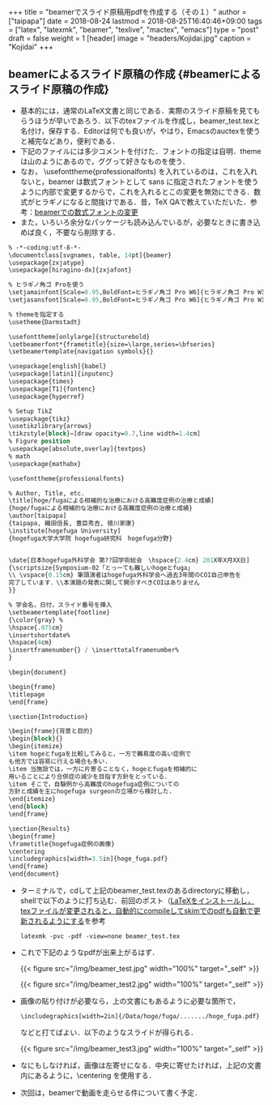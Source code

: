 +++
title = "beamerでスライド原稿用pdfを作成する（その１）"
author = ["taipapa"]
date = 2018-08-24
lastmod = 2018-08-25T16:40:46+09:00
tags = ["latex", "latexmk", "beamer", "texlive", "mactex", "emacs"]
type = "post"
draft = false
weight = 1
[header]
  image = "headers/Kojidai.jpg"
  caption = "Kojidai"
+++

## beamerによるスライド原稿の作成 {#beamerによるスライド原稿の作成}

-   基本的には，通常のLaTeX文書と同じである．実際のスライド原稿を見てもらうほうが早いであろう．以下のtexファイルを作成し，beamer\_test.texと名付け，保存する．Editorは何でも良いが，やはり，Emacsのauctexを使うと補完などあり，便利である．
-   下記のファイルには多少コメントを付けた．フォントの指定は自明．themeは山のようにあるので，ググって好きなものを使う．
-   なお， \usefonttheme{professionalfonts} を入れているのは，これを入れないと，beamer は数式フォントとして sans に指定されたフォントを使うように内部で変更するからで，これを入れるとこの変更を無効にできる．数式がヒラギノになると間抜けである．昔，TeX QAで教えていただいた．参考：[beamerでの数式フォントの変更](https://oku.edu.mie-u.ac.jp/tex/mod/forum/discuss.php?d=729)
-   また，いろいろ余分なパッケージも読み込んでいるが，必要なときに書き込めば良く，不要なら削除する．

```lisp
% -*-coding:utf-8-*-
\documentclass[svgnames, table, 14pt]{beamer}
\usepackage{zxjatype}
\usepackage[hiragino-dx]{zxjafont}

% ヒラギノ角ゴ Proを使う
\setjamainfont[Scale=0.95,BoldFont=ヒラギノ角ゴ Pro W6]{ヒラギノ角ゴ Pro W3}
\setjasansfont[Scale=0.95,BoldFont=ヒラギノ角ゴ Pro W6]{ヒラギノ角ゴ Pro W3}

% themeを指定する
\usetheme{Darmstadt}

\usefonttheme[onlylarge]{structurebold}
\setbeamerfont*{frametitle}{size=\large,series=\bfseries}
\setbeamertemplate{navigation symbols}{}

\usepackage[english]{babel}
\usepackage[latin1]{inputenc}
\usepackage{times}
\usepackage[T1]{fontenc}
\usepackage{hyperref}

% Setup TikZ
\usepackage{tikz}
\usetikzlibrary{arrows}
\tikzstyle{block}=[draw opacity=0.7,line width=1.4cm]
% Figure position
\usepackage[absolute,overlay]{textpos}
% math
\usepackage{mathabx}

\usefonttheme{professionalfonts}

% Author, Title, etc.
\title[hoge/fugaによる相補的な治療における高難度症例の治療と成績]
{hoge/fugaによる相補的な治療における高難度症例の治療と成績}
\author[taipapa]
{taipapa, 織田信長, 豊臣秀吉, 徳川家康}
\institute[hogefuga University]
{hogefuga大学大学院 hogefuga研究科　hogefuga分野}


\date[日本hogefuga外科学会 第??回学術総会　\hspace{2.4cm} 201X年X月XX日]
{\scriptsize{Symposium-02「とっーても難しいhogeとfuga」
\\ \vspace{0.15cm} 筆頭演者はhogefuga外科学会へ過去3年間のCOI自己申告を
完了しています．\\本演題の発表に関して開示すべきCOIはありません
}}

% 学会名，日付，スライド番号を挿入
\setbeamertemplate{footline}
{\color{gray} %
\hspace{.075cm}
\insertshortdate%
\hspace{4cm}
\insertframenumber{} / \inserttotalframenumber%
}

\begin{document}

\begin{frame}
\titlepage
\end{frame}

\section{Introduction}

\begin{frame}{背景と目的}
\begin{block}{}
\begin{itemize}
\item hogeとfugaを比較してみると，一方で難易度の高い症例で
も他方では容易に行える場合も多い.
\item 当施設では，一方に片寄ることなく，hogeとfugaを相補的に
用いることにより合併症の減少を目指す方針をとっている．
\item そこで，自験例から高難度のhogefuga症例についての
方針と成績を主にhogefuga surgeonの立場から検討した.
\end{itemize}
\end{block}
\end{frame}

\section{Results}
\begin{frame}
\frametitle{hogefuga症例の画像}
\centering
\includegraphics[width=3.5in]{hoge_fuga.pdf}
\end{frame}
\end{document}
```

-   ターミナルで，cdして上記のbeamer\_test.texのあるdirectoryに移動し，shellで以下のように打ち込む．前回のポスト（[LaTeXをインストールし，texファイルが変更されると，自動的にcompileしてskimでのpdfも自動で更新されるようにする](../latexmk)を参考　

    ```shell
    latexmk -pvc -pdf -view=none beamer_test.tex
    ```
-   これで下記のようなpdfが出来上がるはず．

    {{< figure src="/img/beamer_test.jpg" width="100%" target="_self" >}}

    {{< figure src="/img/beamer_test2.jpg" width="100%" target="_self" >}}

-   画像の貼り付けが必要なら，上の文書にもあるように必要な箇所で，

    ```shell
    \includegraphics[width=2in]{/Data/hoge/fuga/......./hoge_fuga.pdf}
    ```

    などと打てばよい．以下のようなスライドが得られる．

    {{< figure src="/img/beamer_test3.jpg" width="100%" target="_self" >}}

-   なにもしなければ，画像は左寄せになる．中央に寄せたければ，上記の文書内にあるように，\centering を使用する．

-   次回は，beamerで動画を走らせる件について書く予定．
